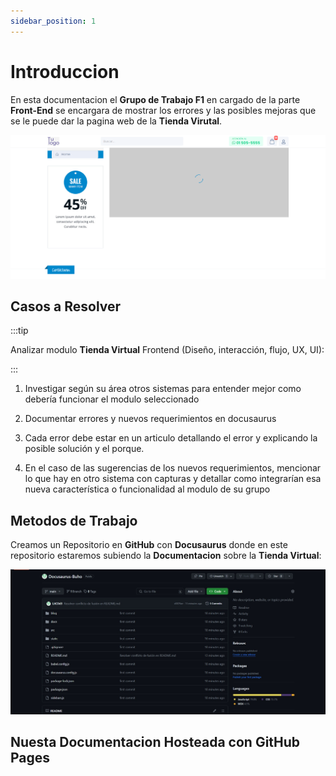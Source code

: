 ```yaml
---
sidebar_position: 1
---
```

# Introduccion

En esta documentacion el **Grupo de Trabajo F1** en cargado de la parte **Front-End** se encargara de mostrar los errores y las posibles mejoras que se le puede dar la pagina web de la **Tienda Virutal**.

![Tienda Virtual](/img/tienda.png)

## Casos a Resolver 

:::tip

Analizar modulo **Tienda Virtual** Frontend (Diseño, interacción, flujo, UX, UI):

:::

1. Investigar según su área otros sistemas para entender mejor como debería funcionar el modulo seleccionado

2. Documentar errores y nuevos requerimientos en docusaurus

3. Cada error debe estar en un articulo detallando el error y explicando la posible solución y el porque.

4. En el caso de las sugerencias de los nuevos requerimientos, mencionar lo que hay en otro sistema con capturas y detallar como integrarían esa nueva característica o funcionalidad al modulo de su grupo

## Metodos de Trabajo

Creamos un Repositorio en **GitHub** con **Docusaurus** donde en este repositorio estaremos subiendo la **Documentacion** sobre la **Tienda Virtual**:

![Repositorio](/img/githubdocu.jpeg)

## Nuesta Documentacion Hosteada con GitHub Pages


